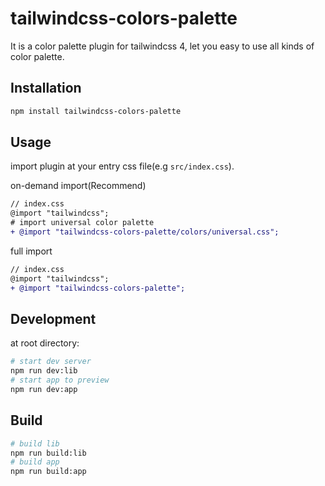 # tailwindcss-colors-palette

It is a color palette plugin for tailwindcss 4, let you easy to use all kinds of color palette.

## Installation
```bash
npm install tailwindcss-colors-palette
```

## Usage
import plugin at your entry css file(e.g `src/index.css`).   

on-demand import(Recommend)    
```diff
// index.css
@import "tailwindcss";
# import universal color palette
+ @import "tailwindcss-colors-palette/colors/universal.css";
```
full import     
```diff
// index.css
@import "tailwindcss";
+ @import "tailwindcss-colors-palette";
```

## Development     
at root directory:
```bash
# start dev server
npm run dev:lib
# start app to preview
npm run dev:app
```

## Build
```bash
# build lib
npm run build:lib
# build app
npm run build:app
```